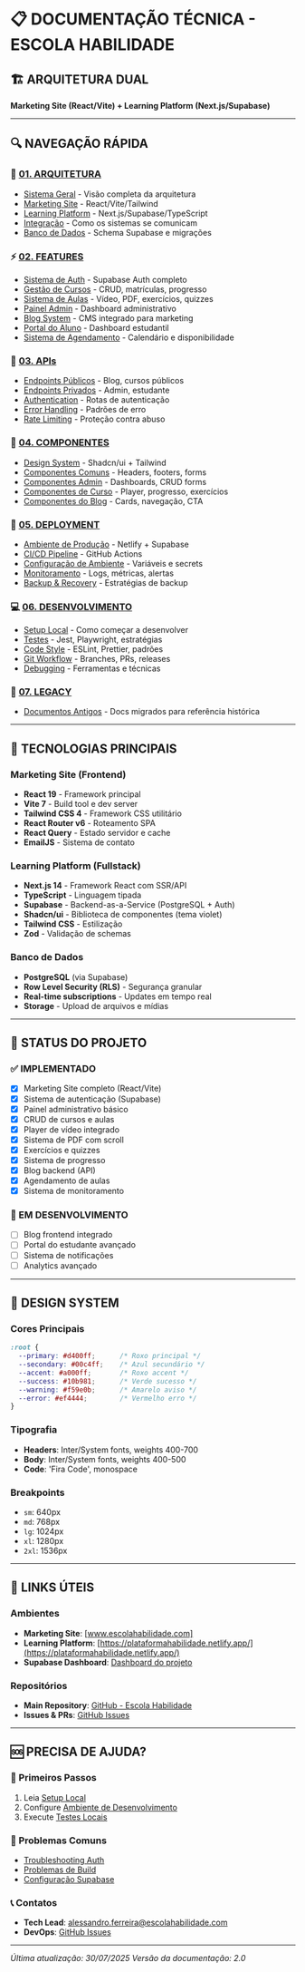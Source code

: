 # 📋 DOCUMENTAÇÃO TÉCNICA - ESCOLA HABILIDADE

## 🏗️ ARQUITETURA DUAL
**Marketing Site (React/Vite) + Learning Platform (Next.js/Supabase)**

---

## 🔍 NAVEGAÇÃO RÁPIDA

### 📐 [01. ARQUITETURA](./01-architecture/)
- [Sistema Geral](./01-architecture/system-overview.md) - Visão completa da arquitetura
- [Marketing Site](./01-architecture/marketing-site.md) - React/Vite/Tailwind
- [Learning Platform](./01-architecture/learning-platform.md) - Next.js/Supabase/TypeScript
- [Integração](./01-architecture/integration.md) - Como os sistemas se comunicam
- [Banco de Dados](./01-architecture/database.md) - Schema Supabase e migrações

### ⚡ [02. FEATURES](./02-features/)
- [Sistema de Auth](./02-features/authentication.md) - Supabase Auth completo
- [Gestão de Cursos](./02-features/courses.md) - CRUD, matrículas, progresso
- [Sistema de Aulas](./02-features/lessons.md) - Vídeo, PDF, exercícios, quizzes
- [Painel Admin](./02-features/admin-panel.md) - Dashboard administrativo
- [Blog System](./02-features/blog.md) - CMS integrado para marketing
- [Portal do Aluno](./02-features/student-portal.md) - Dashboard estudantil
- [Sistema de Agendamento](./02-features/scheduling.md) - Calendário e disponibilidade

### 🔌 [03. APIs](./03-apis/)
- [Endpoints Públicos](./03-apis/public-endpoints.md) - Blog, cursos públicos
- [Endpoints Privados](./03-apis/private-endpoints.md) - Admin, estudante
- [Authentication](./03-apis/auth-api.md) - Rotas de autenticação
- [Error Handling](./03-apis/error-handling.md) - Padrões de erro
- [Rate Limiting](./03-apis/rate-limiting.md) - Proteção contra abuso

### 🧩 [04. COMPONENTES](./04-components/)
- [Design System](./04-components/design-system.md) - Shadcn/ui + Tailwind
- [Componentes Comuns](./04-components/shared.md) - Headers, footers, forms
- [Componentes Admin](./04-components/admin.md) - Dashboards, CRUD forms
- [Componentes de Curso](./04-components/course.md) - Player, progresso, exercícios
- [Componentes do Blog](./04-components/blog.md) - Cards, navegação, CTA

### 🚀 [05. DEPLOYMENT](./05-deployment/)
- [Ambiente de Produção](./05-deployment/production.md) - Netlify + Supabase
- [CI/CD Pipeline](./05-deployment/pipeline.md) - GitHub Actions
- [Configuração de Ambiente](./05-deployment/environment.md) - Variáveis e secrets
- [Monitoramento](./05-deployment/monitoring.md) - Logs, métricas, alertas
- [Backup & Recovery](./05-deployment/backup.md) - Estratégias de backup

### 💻 [06. DESENVOLVIMENTO](./06-development/)
- [Setup Local](./06-development/local-setup.md) - Como começar a desenvolver
- [Testes](./06-development/testing.md) - Jest, Playwright, estratégias
- [Code Style](./06-development/code-style.md) - ESLint, Prettier, padrões
- [Git Workflow](./06-development/git-workflow.md) - Branches, PRs, releases
- [Debugging](./06-development/debugging.md) - Ferramentas e técnicas

### 📁 [07. LEGACY](./07-legacy/)
- [Documentos Antigos](./07-legacy/) - Docs migrados para referência histórica

---

## 🎯 TECNOLOGIAS PRINCIPAIS

### Marketing Site (Frontend)
- **React 19** - Framework principal
- **Vite 7** - Build tool e dev server
- **Tailwind CSS 4** - Framework CSS utilitário
- **React Router v6** - Roteamento SPA
- **React Query** - Estado servidor e cache
- **EmailJS** - Sistema de contato

### Learning Platform (Fullstack)
- **Next.js 14** - Framework React com SSR/API
- **TypeScript** - Linguagem tipada
- **Supabase** - Backend-as-a-Service (PostgreSQL + Auth)
- **Shadcn/ui** - Biblioteca de componentes (tema violet)
- **Tailwind CSS** - Estilização
- **Zod** - Validação de schemas

### Banco de Dados
- **PostgreSQL** (via Supabase)
- **Row Level Security (RLS)** - Segurança granular
- **Real-time subscriptions** - Updates em tempo real
- **Storage** - Upload de arquivos e mídias

---

## 🚦 STATUS DO PROJETO

### ✅ IMPLEMENTADO
- [x] Marketing Site completo (React/Vite)
- [x] Sistema de autenticação (Supabase)
- [x] Painel administrativo básico
- [x] CRUD de cursos e aulas
- [x] Player de vídeo integrado
- [x] Sistema de PDF com scroll
- [x] Exercícios e quizzes
- [x] Sistema de progresso
- [x] Blog backend (API)
- [x] Agendamento de aulas
- [x] Sistema de monitoramento

### 🔄 EM DESENVOLVIMENTO
- [ ] Blog frontend integrado
- [ ] Portal do estudante avançado
- [ ] Sistema de notificações
- [ ] Analytics avançado

---

## 🎨 DESIGN SYSTEM

### Cores Principais
```css
:root {
  --primary: #d400ff;      /* Roxo principal */
  --secondary: #00c4ff;    /* Azul secundário */
  --accent: #a000ff;       /* Roxo accent */
  --success: #10b981;      /* Verde sucesso */
  --warning: #f59e0b;      /* Amarelo aviso */
  --error: #ef4444;        /* Vermelho erro */
}
```

### Tipografia
- **Headers**: Inter/System fonts, weights 400-700
- **Body**: Inter/System fonts, weights 400-500
- **Code**: 'Fira Code', monospace

### Breakpoints
- `sm`: 640px
- `md`: 768px  
- `lg`: 1024px
- `xl`: 1280px
- `2xl`: 1536px

---

## 🔗 LINKS ÚTEIS

### Ambientes
- **Marketing Site**: [www.escolahabilidade.com]
- **Learning Platform**: [https://plataformahabilidade.netlify.app/](https://plataformahabilidade.netlify.app/)
- **Supabase Dashboard**: [Dashboard do projeto](https://supabase.com/dashboard)

### Repositórios
- **Main Repository**: [GitHub - Escola Habilidade](https://github.com/stelarow/habilidade)
- **Issues & PRs**: [GitHub Issues](https://github.com/stelarow/habilidade/issues)

---

## 🆘 PRECISA DE AJUDA?

### 📖 Primeiros Passos
1. Leia [Setup Local](./06-development/local-setup.md)
2. Configure [Ambiente de Desenvolvimento](./06-development/environment.md)
3. Execute [Testes Locais](./06-development/testing.md)

### 🐛 Problemas Comuns
- [Troubleshooting Auth](./02-features/authentication.md#troubleshooting)
- [Problemas de Build](./06-development/debugging.md#build-errors)
- [Configuração Supabase](./01-architecture/database.md#setup)

### 📞 Contatos
- **Tech Lead**: alessandro.ferreira@escolahabilidade.com
- **DevOps**: [GitHub Issues](https://github.com/stelarow/habilidade/issues)

---

*Última atualização: 30/07/2025*
*Versão da documentação: 2.0*